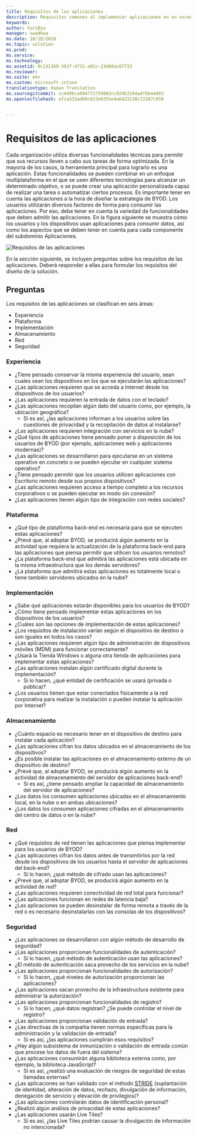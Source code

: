```yaml
---
title: Requisitos de las aplicaciones
description: Requisitos comunes al implementar aplicaciones en un escenario de BYOD.
keywords: 
author: YuriDio
manager: swadhwa
ms.date: 10/18/2016
ms.topic: solution
ms.prod: 
ms.service: 
ms.technology: 
ms.assetid: 0c1313b9-361f-4732-a92c-23d0dac07733
ms.reviewer: 
ms.suite: ems
ms.custom: microsoft-intune
translationtype: Human Translation
ms.sourcegitcommit: cc449bca094772759983cc924b3294a4f6b44d83
ms.openlocfilehash: afca333ad60c623e0355e4a6423238c72287c950


---
```


# Requisitos de las aplicaciones

Cada organización utiliza diversas funcionalidades técnicas para permitir que sus recursos lleven a cabo sus tareas de forma optimizada. En la mayoría de los casos, la herramienta principal para lograrlo es una aplicación. Estas funcionalidades se pueden combinar en un enfoque multiplataforma en el que se usen diferentes tecnologías para alcanzar un determinado objetivo, o se puede crear una aplicación personalizada capaz de realizar una tarea o automatizar ciertos procesos. Es importante tener en cuenta las aplicaciones a la hora de diseñar la estrategia de BYOD. Los usuarios utilizarán diversos factores de forma para consumir las aplicaciones. Por eso, debe tener en cuenta la variedad de funcionalidades que deben admitir las aplicaciones. En la figura siguiente se muestra cómo los usuarios y los dispositivos usan aplicaciones para consumir datos, así como los aspectos que se deben tener en cuenta para cada componente del subdominio Aplicaciones.

![Requisitos de las aplicaciones](./media/BYOD_Figure5.png)

En la sección siguiente, se incluyen preguntas sobre los requisitos de las aplicaciones. Deberá responder a ellas para formular los requisitos del diseño de la solución.

## Preguntas

Los requisitos de las aplicaciones se clasifican en seis áreas:

- Experiencia
- Plataforma
- Implementación
- Almacenamiento
- Red
- Seguridad


### Experiencia

- ¿Tiene pensado conservar la misma experiencia del usuario, sean cuales sean los dispositivos en los que se ejecutarán las aplicaciones?
- ¿Las aplicaciones requieren que se acceda a Internet desde los dispositivos de los usuarios?
- ¿Las aplicaciones requieren la entrada de datos con el teclado?
- ¿Las aplicaciones recopilan algún dato del usuario como, por ejemplo, la ubicación geográfica?
    - Si es así, ¿las aplicaciones informan a los usuarios sobre las cuestiones de privacidad y la recopilación de datos al instalarse?
- ¿Las aplicaciones requieren integración con servicios en la nube?
- ¿Qué tipos de aplicaciones tiene pensado poner a disposición de los usuarios de BYOD (por ejemplo, aplicaciones web y aplicaciones modernas)?
- ¿Las aplicaciones se desarrollaron para ejecutarse en un sistema operativo en concreto o se pueden ejecutar en cualquier sistema operativo?
- ¿Tiene pensado permitir que los usuarios utilicen aplicaciones con Escritorio remoto desde sus propios dispositivos?
- ¿Las aplicaciones requieren acceso a tiempo completo a los recursos corporativos o se pueden ejecutar en modo sin conexión?
- ¿Las aplicaciones tienen algún tipo de integración con redes sociales?


### Plataforma

- ¿Qué tipo de plataforma back-end es necesaria para que se ejecuten estas aplicaciones?
- ¿Prevé que, al adoptar BYOD, se producirá algún aumento en la actividad que requiera la actualización de la plataforma back-end para las aplicaciones que piensa permitir que utilicen los usuarios remotos?
- ¿La plataforma back-end que admitirá las aplicaciones está ubicada en la misma infraestructura que los demás servidores?
- ¿La plataforma que admitirá estas aplicaciones es totalmente local o tiene también servidores ubicados en la nube?


### Implementación

- ¿Sabe qué aplicaciones estarán disponibles para los usuarios de BYOD?
- ¿Cómo tiene pensado implementar estas aplicaciones en los dispositivos de los usuarios?
- ¿Cuáles son las opciones de implementación de estas aplicaciones?
- ¿Los requisitos de instalación varían según el dispositivo de destino o son iguales en todos los casos?
- ¿Las aplicaciones requieren algún tipo de administración de dispositivos móviles (MDM) para funcionar correctamente?
- ¿Usará la Tienda Windows o alguna otra tienda de aplicaciones para implementar estas aplicaciones?
- ¿Las aplicaciones instalan algún certificado digital durante la implementación?
    - Si lo hacen, ¿qué entidad de certificación se usará (privada o pública)?
- ¿Los usuarios tienen que estar conectados físicamente a la red corporativa para realizar la instalación o pueden instalar la aplicación por Internet?

### Almacenamiento

- ¿Cuánto espacio es necesario tener en el dispositivo de destino para instalar cada aplicación?
- ¿Las aplicaciones cifran los datos ubicados en el almacenamiento de los dispositivos?
- ¿Es posible instalar las aplicaciones en el almacenamiento externo de un dispositivo de destino?
- ¿Prevé que, al adoptar BYOD, se producirá algún aumento en la actividad de almacenamiento del servidor de aplicaciones back-end?
    - Si es así, ¿tiene pensado ampliar la capacidad de almacenamiento del servidor de aplicaciones?
- ¿Los datos los consumen aplicaciones ubicadas en el almacenamiento local, en la nube o en ambas ubicaciones?
- ¿Los datos los consumen aplicaciones cifradas en el almacenamiento del centro de datos o en la nube?

### Red

- ¿Qué requisitos de red tienen las aplicaciones que piensa implementar para los usuarios de BYOD?
- ¿Las aplicaciones cifran los datos antes de transmitirlos por la red desde los dispositivos de los usuarios hasta el servidor de aplicaciones del back-end?
    - Si lo hacen, ¿qué método de cifrado usan las aplicaciones?
- ¿Prevé que, al adoptar BYOD, se producirá algún aumento en la actividad de red?
- ¿Las aplicaciones requieren conectividad de red total para funcionar?
- ¿Las aplicaciones funcionan en redes de latencia baja?
- ¿Las aplicaciones se pueden desinstalar de forma remota a través de la red o es necesario desinstalarlas con las consolas de los dispositivos?

### Seguridad

- ¿Las aplicaciones se desarrollaron con algún método de desarrollo de seguridad?
- ¿Las aplicaciones proporcionan funcionalidades de autenticación?
    - Si lo hacen, ¿qué método de autenticación usan las aplicaciones?
- ¿El método de autenticación saca provecho de los servicios en la nube?
- ¿Las aplicaciones proporcionan funcionalidades de autorización?
    - Si lo hacen, ¿qué niveles de autorización proporcionan las aplicaciones?
- ¿Las aplicaciones sacan provecho de la infraestructura existente para administrar la autorización?
- ¿Las aplicaciones proporcionan funcionalidades de registro?
    - Si lo hacen, ¿qué datos registran? ¿Se puede controlar el nivel de registro?
- ¿Las aplicaciones proporcionan validación de entrada?
- ¿Las directivas de la compañía tienen normas específicas para la administración y la validación de entrada?
    - Si es así, ¿las aplicaciones cumplirán esos requisitos?
- ¿Hay algún subsistema de inmunización o validación de entrada común que procese los datos de fuera del sistema?
- ¿Las aplicaciones consumirán alguna biblioteca externa como, por ejemplo, la biblioteca JavaScript?
    - Si es así, ¿realizó una evaluación de riesgos de seguridad de estas llamadas externas?
- ¿Las aplicaciones se han validado con el método [STRIDE](https://msdn.microsoft.com/library/ee823878.aspx) (suplantación de identidad, alteración de datos, rechazo, divulgación de información, denegación de servicio y elevación de privilegios)?
- ¿Las aplicaciones controlarán datos de identificación personal?
- ¿Realizó algún análisis de privacidad de estas aplicaciones?
- ¿Las aplicaciones usarán Live Tiles?
    - Si es así, ¿las Live Tiles podrían causar la divulgación de información no intencionada?




<!--HONumber=Oct16_HO3-->


